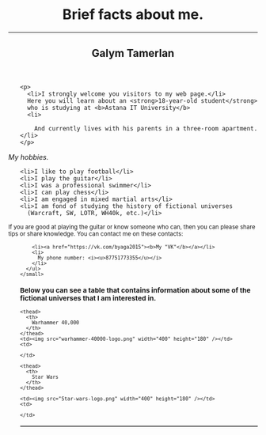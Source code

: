 <html>

<head>
  <title>
    About me
  </title>
</head>

<body>
  <div align="CENTER">
    <h1>Brief facts about me.</h1>
  </div>
  <hr />
  <div align="CENTER">
    <h2>Galym Tamerlan</h2>
  </div>
  <br />
  <ul>

    <p>
      <li>I strongly welcome you visitors to my web page.</li>
      Here you will learn about an <strong>18-year-old student</strong>
      who is studying at <b>Astana IT University</b>
      <li>

        And currently lives with his parents in a three-room apartment.</li>
    </p>

  </ul>

  <p>
    <i>My hobbies.</i>
  </p>
  <ol>

    <li>I like to play football</li>
    <li>I play the guitar</li>
    <li>I was a professional swimmer</li>
    <li>I can play chess</li>
    <li>I am engaged in mixed martial arts</li>
    <li>I am fond of studying the history of fictional universes
      (Warcraft, SW, LOTR, WH40k, etc.)</li>

  </ol>

  <p>
    <small>
      If you are good at playing the guitar or know someone who can,
      then you can please share tips or share knowledge.
      You can contact me on these contacts:
      <ul>

        <li><a href="https://vk.com/byaga2015"><b>My "VK"</b></a></li>
        <li>
          My phone number: <i><u>87751773355</u></i>
        </li>
      </ul>
    </small>

  </p>
  <h3>Below you can see a table that contains information about
    some of the fictional universes that I am interested in.</h3>
  <table border="1">

    <thead>
      <th>
        Warhammer 40,000
      </th>
    </thead>
    <td><img src="warhammer-40000-logo.png" width="400" height="180" /></td>
    <td>

    </td>

    <thead>
      <th>
        Star Wars
      </th>
    </thead>

    <td><img src="Star-wars-logo.png" width="400" height="180" /></td>
    <td>

    </td>


  </table>

  <body>

</html>
